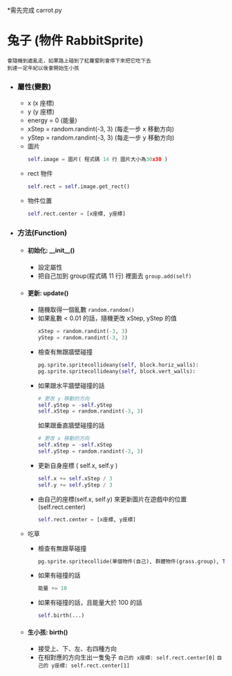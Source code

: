 \*需先完成 carrot.py

# 兔子 (物件 RabbitSprite)

    會隨機到處亂走，如果路上碰到了紅蘿蔔則會停下來把它吃下去
    到達一定年紀以後會開始生小孩

-   ### 屬性(變數)


    -   x (x 座標)
    -   y (y 座標)
    -   energy = 0 (能量)
    -   xStep = random.randint(-3, 3) (每走一步 x 移動方向)
    -   yStep = random.randint(-3, 3) (每走一步 y 移動方向)
    -   圖片
        ```python
        self.image = 圖片( 程式碼 14 行 圖片大小為30x30 )
        ```
    -   rect 物件
        ```python
        self.rect = self.image.get_rect()
        ```
    -   物件位置
        ```python
        self.rect.center = [x座標, y座標]
        ```

-   ### 方法(Function)

    -   #### 初始化: \_\_init\_\_()
        -   設定屬性
        -   把自己加到 group(程式碼 11 行) 裡面去 `group.add(self)`
    -   #### 更新: update()

        -   隨機取得一個亂數 `random.random()`
        -   如果亂數 < 0.01 的話，隨機更改 xStep, yStep 的值
            ```python
            xStep = random.randint(-3, 3)
            yStep = random.randint(-3, 3)
            ```
        -   檢查有無跟牆壁碰撞
            ```python
            pg.sprite.spritecollideany(self, block.horiz_walls):
            pg.sprite.spritecollideany(self, block.vert_walls):
            ```
        -   如果跟水平牆壁碰撞的話
            ```python
            # 更改 y 移動的方向
            self.yStep = -self.yStep
            self.xStep = random.randint(-3, 3)
            ```
            如果跟垂直牆壁碰撞的話
            ```python
            # 更改 x 移動的方向
            self.xStep = -self.xStep
            self.yStep = random.randint(-3, 3)
            ```
        -   更新自身座標 ( self.x, self.y )
            ```python
            self.x += self.xStep / 3
            self.y += self.yStep / 3
            ```
        -   由自己的座標(self.x, self.y) 來更新圖片在遊戲中的位置 (self.rect.center)
            ```python
            self.rect.center = [x座標, y座標]
            ```

    -   吃草

        -   檢查有無跟草碰撞
            ```python
            pg.sprite.spritecollide(單個物件(自己), 群體物件(grass.group), True)
            ```
        -   如果有碰撞的話
            ```python
            能量 += 10
            ```
        -   如果有碰撞的話，且能量大於 100 的話

            ```python
            self.birth(...)
            ```

    -   #### 生小孩: birth()
        -   接受上、下、左、右四種方向
        -   在相對應的方向生出一隻兔子
            `自己的 x座標: self.rect.center[0]`
            `自己的 y座標: self.rect.center[1]`
